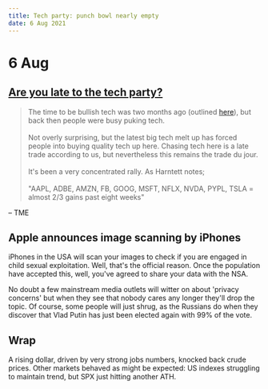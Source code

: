 ```yaml
---
title: Tech party: punch bowl nearly empty
date: 6 Aug 2021
---
```


# 6 Aug

## [**Are you late to the tech party?**](http://email.mail.themarketear.com/c/eJxdjrFuxCAQRL_GNOgQrDGYgsIufE2KFPkBbJb4ZHM-mdVZ-fuglJFGGs0UbyZ6qzSyhwcJSlplAMB1nVBCT9LYqTXjADCOum-0zOGxC1oxh3NDwnCK5chs9XPSNnZazUlCamOM1plozKxCr8BBZNk742TPdr8SvUrTDg1MVf9ZtXodhUr15au7J_X5MQA7fSF8Yz0Qlq2E_LdK_olX2ZEIzxpGLMTpOviFuBV-JF7Z_Kdy-Y1_H08UQvwCqHlJCw "Are you late to the tech party?") 

> The time to be bullish tech was two months ago (outlined [here](http://email.mail.themarketear.com/c/eJwdj8GOhCAQRL9GL50hgoh64DAe_IK97BGlHYkgE2jH7N8vmVtVpZJ6ZXXPJdZOi0bwpudKCDF2HeNMzo3q51ZNTyGmSQ6VbIJxntGOwaQDCU1iawz1rlfe824ZpFV2aUchrVDbtnExqkGgVaIOelRjM9Re_zr0NkOIH3e-wMcbU9U-wWVwBOQCwhYT_OC6A0VYEprjES_6psV4MKctIl-l6SiDR2Mx5d29IZOhK1ftXCedCT9YiM16ZBO-mKRPvLNHIkzFTJjL4B3hRjwyxA3KMfgrp-ABr3giY-wfQ7xcZQ)), but back then people were busy puking tech.<br><br>Not overly surprising, but the latest big tech melt up has forced people into buying quality tech up here. Chasing tech here is a late trade according to us, but nevertheless this remains the trade du jour.<br><br>It's been a very concentrated rally. As Harntett notes;<br><br>"AAPL, ADBE, AMZN, FB, GOOG, MSFT, NFLX, NVDA, PYPL, TSLA = almost 2/3 gains past eight weeks" 

– TME

## Apple announces image scanning by iPhones

iPhones in the USA will scan your images to check if you are engaged in child sexual exploitation.
Well, that's the official reason. 
Once the population have accepted this, well, you've agreed to share your data with the NSA. 

No doubt a few mainstream media outlets will witter on about 'privacy concerns' but when they see that nobody cares any longer they'll drop the topic. 
Of course, some people will just shrug, as the Russians do when they discover that Vlad Putin has just been elected again with 99% of the vote. 

## Wrap

A rising dollar, driven by very strong jobs numbers, knocked back crude prices.
Other markets behaved as might be expected: US indexes struggling to maintain trend, but SPX just hitting another ATH.
